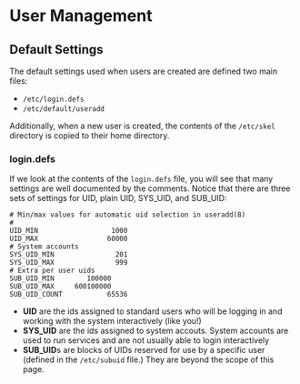 # User Management

## Default Settings

The default settings used when users are created are defined two main files:

- ``/etc/login.defs``
- ``/etc/default/useradd``

Additionally, when a new user is created, the contents of the ``/etc/skel`` directory is copied to their home directory.

### login.defs
If we look at the contents of the ``login.defs`` file, you will see that many settings are well documented by the comments. Notice that there are three sets of settings
for UID, plain UID, SYS_UID, and SUB_UID:

```
# Min/max values for automatic uid selection in useradd(8)
#
UID_MIN                  1000
UID_MAX                 60000
# System accounts
SYS_UID_MIN               201
SYS_UID_MAX               999
# Extra per user uids
SUB_UID_MIN		   100000
SUB_UID_MAX		600100000
SUB_UID_COUNT		    65536

```

- **UID** are the ids assigned to standard users who will be logging in and working with the system interactively (like you!)
- **SYS_UID** are the ids assigned to system accouts. System accounts are used to run services and are not usually able to login interactively
- **SUB_UID**s are blocks of UIDs reserved for use by a specific user (defined in the ``/etc/subuid`` file.) They are beyond the scope of this page. 
